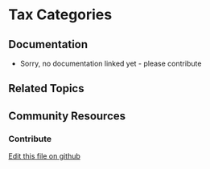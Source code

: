 # Tax Categories

## Documentation

* Sorry, no documentation linked yet - please contribute

## Related Topics

## Community Resources

### Contribute

[Edit this file on github](https://github.com/olafk/controlpanel-documentation-docs/blob/master/md/73en/com_liferay_commerce_product_tax_category_web_internal_portlet_CPTaxCategoryPortlet/editCPTaxCategory.html)
